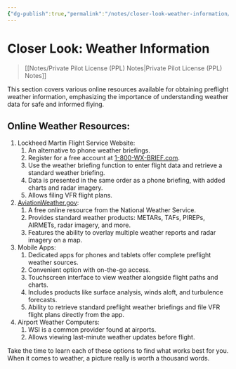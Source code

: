 ```yaml
---
{"dg-publish":true,"permalink":"/notes/closer-look-weather-information/","title":"Closer Look: Weather Information","tags":["aviation","classnotes"]}
---
```



# Closer Look: Weather Information
> [[Notes/Private Pilot License (PPL) Notes\|Private Pilot License (PPL) Notes]]

This section covers various online resources available for obtaining preflight weather information, emphasizing the importance of understanding weather data for safe and informed flying.

## Online Weather Resources:

1. Lockheed Martin Flight Service Website:
    1. An alternative to phone weather briefings.
    2. Register for a free account at [1-800-WX-BRIEF.com](https://www.1800wxbrief.com/).
    3. Use the weather briefing function to enter flight data and retrieve a standard weather briefing.
    4. Data is presented in the same order as a phone briefing, with added charts and radar imagery.
    5. Allows filing VFR flight plans.
2. [AviationWeather.gov](https://www.aviationweather.gov/):
    1. A free online resource from the National Weather Service.
    2. Provides standard weather products: METARs, TAFs, PIREPs, AIRMETs, radar imagery, and more.
    3. Features the ability to overlay multiple weather reports and radar imagery on a map.
3. Mobile Apps:
    1. Dedicated apps for phones and tablets offer complete preflight weather sources.
    2. Convenient option with on-the-go access.
    3. Touchscreen interface to view weather alongside flight paths and charts.
    4. Includes products like surface analysis, winds aloft, and turbulence forecasts.
    5. Ability to retrieve standard preflight weather briefings and file VFR flight plans directly from the app.
4. Airport Weather Computers:
    1. WSI is a common provider found at airports.
    2. Allows viewing last-minute weather updates before flight.

Take the time to learn each of these options to find what works best for you. When it comes to weather, a picture really is worth a thousand words.